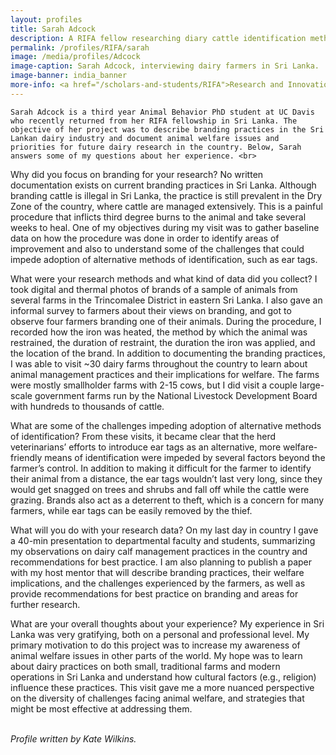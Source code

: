 ```yaml
---
layout: profiles
title: Sarah Adcock
description: A RIFA fellow researching diary cattle identification methods in Sri Lanka
permalink: /profiles/RIFA/sarah
image: /media/profiles/Adcock
image-caption: Sarah Adcock, interviewing dairy farmers in Sri Lanka.
image-banner: india_banner
more-info: <a href="/scholars-and-students/RIFA">Research and Innovation Fellowship for Agriculture (RIFA)</a><br><a href="http://iad.ucdavis.edu/">International Agricultural Development Graduate Group</a>
---
```

	Sarah Adcock is a third year Animal Behavior PhD student at UC Davis who recently returned from her RIFA fellowship in Sri Lanka. The objective of her project was to describe branding practices in the Sri Lankan dairy industry and document animal welfare issues and priorities for future dairy research in the country. Below, Sarah answers some of my questions about her experience. <br>


Why did you focus on branding for your research? 
	No written documentation exists on current branding practices in Sri Lanka. Although branding cattle is illegal in Sri Lanka, the practice is still prevalent in the Dry Zone of the country, where cattle are managed extensively. This is a painful procedure that inflicts third degree burns to the animal and take several weeks to heal. One of my objectives during my visit was to gather baseline data on how the procedure was done in order to identify areas of improvement and also to understand some of the challenges that could impede adoption of alternative methods of identification, such as ear tags. <br>

What were your research methods and what kind of data did you collect?
	I took digital and thermal photos of brands of a sample of animals from several farms in the Trincomalee District in eastern Sri Lanka. I also gave an informal survey to farmers about their views on branding, and got to observe four farmers branding one of their animals. During the procedure, I recorded how the iron was heated, the method by which the animal was restrained, the duration of restraint, the duration the iron was applied, and the location of the brand. In addition to documenting the branding practices, I was able to visit ~30 dairy farms throughout the country to learn about animal management practices and their implications for welfare. The farms were mostly smallholder farms with 2-15 cows, but I did visit a couple large-scale government farms run by the National Livestock Development Board with hundreds to thousands of cattle.  <br>

What are some of the challenges impeding adoption of alternative methods of identification?
	From these visits, it became clear that the herd veterinarians’ efforts to introduce ear tags as an alternative, more welfare-friendly means of identification were impeded by several factors beyond the farmer’s control.  In addition to making it difficult for the farmer to identify their animal from a distance, the ear tags wouldn’t last very long, since they would get snagged on trees and shrubs and fall off while the cattle were grazing. Brands also act as a deterrent to theft, which is a concern for many farmers, while ear tags can be easily removed by the thief. <br>

What will you do with your research data?
	On my last day in country I gave a 40-min presentation to departmental faculty and students, summarizing my observations on dairy calf management practices in the country and recommendations for best practice. I am also planning to publish a paper with my host mentor that will describe branding practices, their welfare implications, and the challenges experienced by the farmers, as well as provide recommendations for best practice on branding and areas for further research. <br>

What are your overall thoughts about your experience?
	My experience in Sri Lanka was very gratifying, both on a personal and professional level. My primary motivation to do this project was to increase my awareness of animal welfare issues in other parts of the world. My hope was to learn about dairy practices on both small, traditional farms and modern operations in Sri Lanka and understand how cultural factors (e.g., religion) influence these practices. This visit gave me a more nuanced perspective on the diversity of challenges facing animal welfare, and strategies that might be most effective at addressing them. <br>
<br>


<p><i>Profile written by Kate Wilkins.</i></p> <br>



